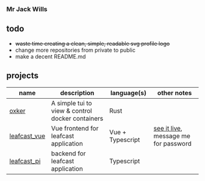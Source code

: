 ### Mr Jack Wills
## todo

+ ~~waste time creating a clean, simple, readable svg profile logo~~
+ change more repositories from private to public
+ make a decent README.md

## projects

|name|description|language(s)|other notes|
|---|---|---|---|
|[oxker](https://www.github.com/mrjackwills/oxker)|A simple tui to view & control docker containers |Rust||
|[leafcast_vue](https://www.github.com/mrjackwills/leafcast_vue)| Vue frontend for leafcast application |Vue + Typescript| [see it live](https://plants.mrjackwills.com), message me for password|
|[leafcast_pi](https://www.github.com/mrjackwills/leafcast_pi)| backend for leafcast application |Typescript||
